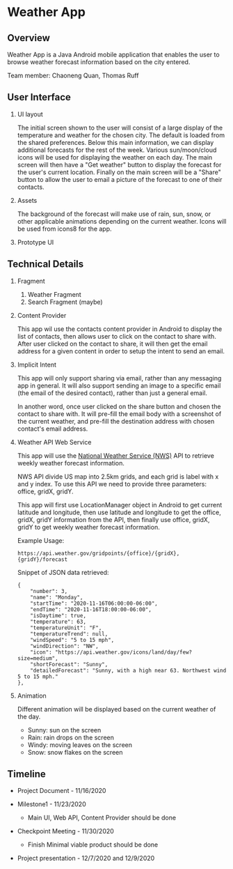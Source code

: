 # Weather App

## Overview
Weather App is a Java Android mobile application that enables the user to browse weather forecast information based on the city entered. 

Team member: Chaoneng Quan, Thomas Ruff

## User Interface
1. UI layout

    The initial screen shown to the user will consist of a large display of the temperature and weather for the chosen city. The default is loaded from the shared preferences. Below this main information, we can display additional forecasts for the rest of the week. Various sun/moon/cloud icons will be used for displaying the weather on each day. The main screen will then have a "Get weather" button to display the forecast for the user's current location. Finally on the main screen will be a "Share" button to allow the user to email a picture of the forecast to one of their contacts.

2. Assets
    
    The background of the forecast will make use of rain, sun, snow, or other applicable animations depending on the current weather. Icons will be used from icons8 for the app.

3. Prototype UI

## Technical Details
1. Fragment

    1. Weather Fragment
    2. Search Fragment (maybe)

2. Content Provider

    This app wil use the contacts content provider in Android to display the list of contacts, then allows user to click on the contact to share with. After user clicked on the contact to share, it will then get the email address for a given content in order to setup the intent to send an email.

3. Implicit Intent
    
    This app will only support sharing via email, rather than any messaging app in general. It will also support sending an image to a specific email (the email of the desired contact), rather than just a general email.

    In another word, once user clicked on the share button and chosen the contact to share with. It will pre-fill the email body with a screenshot of the current weather, and pre-fill the destination address with chosen contact's email address.

4. Weather API Web Service

    This app will use the [National Weather Service (NWS)](https://www.weather.gov/documentation/services-web-api) API to retrieve weekly weather forecast information. 
    
    NWS API divide US map into 2.5km grids, and each grid is label with x and y index. To use this API we need to provide three parameters: office, gridX, gridY.

    This app will first use LocationManager object in Android to get current latitude and longitude, then use latitude and longitude to get the office, gridX, gridY information from the API, then finally use office, gridX, gridY to get weekly weather forecast information.

    Example Usage:
    ```
    https://api.weather.gov/gridpoints/{office}/{gridX},{gridY}/forecast
    ```

    Snippet of JSON data retrieved:
    ```
    {
        "number": 3,
        "name": "Monday",
        "startTime": "2020-11-16T06:00:00-06:00",
        "endTime": "2020-11-16T18:00:00-06:00",
        "isDaytime": true,
        "temperature": 63,
        "temperatureUnit": "F",
        "temperatureTrend": null,
        "windSpeed": "5 to 15 mph",
        "windDirection": "NW",
        "icon": "https://api.weather.gov/icons/land/day/few?size=medium",
        "shortForecast": "Sunny",
        "detailedForecast": "Sunny, with a high near 63. Northwest wind 5 to 15 mph."
    },
    ```
    
5. Animation

    Different animation will be displayed based on the current weather of the day.
    - Sunny: sun on the screen
    - Rain: rain drops on the screen
    - Windy: moving leaves on the screen
    - Snow: snow flakes on the screen

## Timeline
- Project Document - 11/16/2020
- Milestone1 - 11/23/2020
    
    - Main UI, Web API, Content Provider should be done

- Checkpoint Meeting - 11/30/2020 
    
    - Finish Minimal viable product should be done

- Project presentation - 12/7/2020 and 12/9/2020
